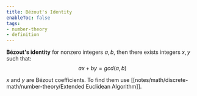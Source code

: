 ```yaml
---
title: Bézout's Identity
enableToc: false
tags: 
- number-theory
- definition
---
```

**Bézout's identity** for nonzero integers $a, b$, then there exists integers $x, y$ such that:
$$
ax + by = gcd(a, b)
$$

$x \text{ and } y$ are Bézout coefficients. To find them use [[notes/math/discrete-math/number-theory/Extended Euclidean Algorithm]].
